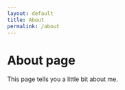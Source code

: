 ```yaml
---
layout: default
title: About
permalink: /about
---
```

# About page

This page tells you a little bit about me.
